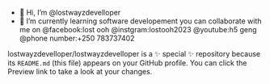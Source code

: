 - 👋 Hi, I’m @lostwayzdevelloper
- 🌱 I’m currently learning software developement
you can collaborate with me on
@facebook:lost ooh
@instgram:lostooh2023
@youtube:h5 geng
@phone number:+250 783737402

lostwayzdevelloper/lostwayzdevelloper is a ✨ special ✨ repository because its `README.md` (this file) appears on your GitHub profile.
You can click the Preview link to take a look at your changes.
